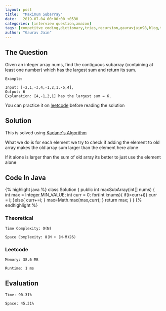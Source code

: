 ```yaml
---
layout: post
title:  "Maximum Subarray"
date:   2019-07-04 00:00:00 +0530
categories: [interview question,amazon]
tags: [competitve coding,dictionary,tries,recursion,gauravjain98,blog,training,string,leetcode,hackerrank,hackerearth,american express]
author: "Gaurav Jain"
---
```


## The Question
    
Given an integer array nums, find the contiguous subarray (containing at least one number) which has the largest sum and return its sum.

```
Example:

Input: [-2,1,-3,4,-1,2,1,-5,4],
Output: 6
Explanation: [4,-1,2,1] has the largest sum = 6.
```

You can practice it on [leetcode](https://leetcode.com/problems/maximum-subarray/) before reading the solution

## Solution

This is solved using [Kadane's Algorithm](https://hackernoon.com/kadanes-algorithm-explained-50316f4fd8a6?gi=fb66dadacf02)

What we do is for each element we try to check if adding the element to old array makes the old array sum larger than the element here alone

If it alone is larger than the sum of old array its better to just use the element alone

## Code In Java
{% highlight java %}
class Solution {
    public int maxSubArray(int[] nums) {
        int max = Integer.MIN_VALUE;
        int curr = 0;
        for(int i:nums){
            if(i>curr+i){
                curr = i;
            }else{
                curr+=i;
            }
            max=Math.max(max,curr);
        }
        return max;
    }
}
{% endhighlight %}

### Theoretical

    Time Complexity: O(N)

    Space Complexity: O(M + (N-M)26)

### Leetcode

    Memory: 38.6 MB

    Runtime: 1 ms

## Evaluation

    Time: 90.31%
    
    Space: 45.31%